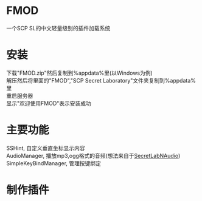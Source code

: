 # FMOD
一个SCP SL的中文轻量级别的插件加载系统
# 安装
下载"FMOD.zip"然后复制到%appdata%里(以Windows为例)\
解压然后将里面的"FMOD","SCP Secret Laboratory"文件夹复制到%appdata%里\
重启服务器\
显示"欢迎使用FMOD"表示安装成功
# 主要功能
SSHint, 自定义垂直坐标显示内容\
AudioManager, 播放mp3,ogg格式的音频(想法来自于[SecretLabNAudio](https://github.com/Axwabo/SecretLabNAudio))\
SimpleKeyBindManager, 管理按键绑定
# 制作插件
